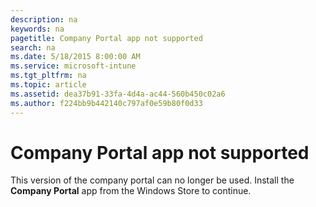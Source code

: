 ```yaml
---
description: na
keywords: na
pagetitle: Company Portal app not supported
search: na
ms.date: 5/18/2015 8:00:00 AM
ms.service: microsoft-intune
ms.tgt_pltfrm: na
ms.topic: article
ms.assetid: dea37b91-33fa-4d4a-ac44-560b450c02a6
ms.author: f224bb9b442140c797af0e59b80f0d33
---
```

# Company Portal app not supported
This version of the company portal can no longer be used. Install the **Company Portal** app from the Windows Store to continue.

